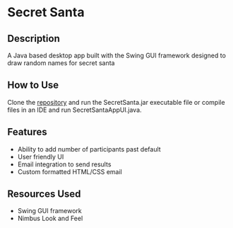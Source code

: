 # Secret Santa

## Description
A Java based desktop app built with the Swing GUI framework designed to draw random names for secret santa

## How to Use
Clone the [repository](https://github.com/mjbuchman/secret-santa) and run the SecretSanta.jar executable file or compile files in an IDE and run SecretSantaAppUI.java.

## Features
- Ability to add number of participants past default
- User friendly UI
- Email integration to send results
- Custom formatted HTML/CSS email

## Resources Used
- Swing GUI framework
- Nimbus Look and Feel
